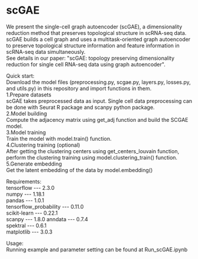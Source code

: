 # scGAE
We present the single-cell graph autoencoder (scGAE), a dimensionality reduction method that preserves topological structure in scRNA-seq data. scGAE builds a cell graph and uses a multitask-oriented graph autoencoder to preserve topological structure information and feature information in scRNA-seq data simultaneously.   
See details in our paper: "scGAE: topology preserving dimensionality reduction for single cell RNA-seq data using graph autoencoder".  
   
Quick start:  
Download the model files (preprocessing.py, scgae.py, layers.py, losses.py, and utils.py) in this repository and import functions in them.  
1.Prepare datasets  
scGAE takes preprocessed data as input. Single cell data preprocessing can be done with Seurat R package and scanpy python package.  
2.Model building  
Compute the adjacency matrix using get_adj function and build the SCGAE model.  
3.Model training  
Train the model with model.train() function.  
4.Clustering training (optional)  
After getting the clustering centers using get_centers_louvain function, perform the clustering training using model.clustering_train() function.  
5.Generate embedding  
Get the latent embedding of the data by model.embedding()  


Requirements:  
tensorflow --- 2.3.0  
numpy --- 1.18.1  
pandas --- 1.0.1   
tensorflow_probability --- 0.11.0  
scikit-learn --- 0.22.1  
scanpy --- 1.8.0 
anndata --- 0.7.4  
spektral --- 0.6.1  
matplotlib --- 3.0.3  

Usage:  
Running example and parameter setting can be found at Run_scGAE.ipynb

